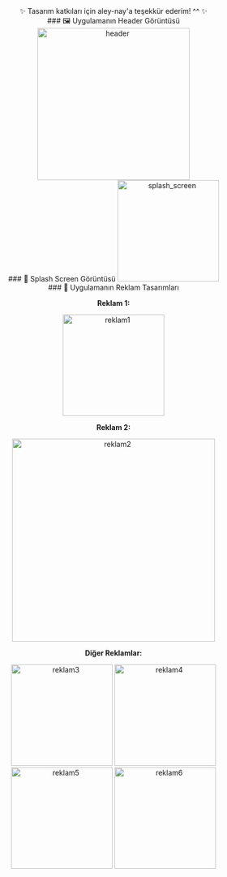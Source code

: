 <div align="center">
✨ Tasarım katkıları için aley-nay'a teşekkür ederim! ^^ ✨
</div>

<div align="center">
### 🖼 Uygulamanın Header Görüntüsü

<img src="https://github.com/user-attachments/assets/a49abce5-24b6-4456-b270-79ba176b51cd" alt="header" width="300"/>
</div>

<div align="center">
### 🚀 Splash Screen Görüntüsü

<img src="https://github.com/user-attachments/assets/fe40a446-4c8c-44ad-901e-a8b526a6e72b" alt="splash_screen" width="200"/>
</div>

<div align="center">
### 📱 Uygulamanın Reklam Tasarımları

**Reklam 1:**

<img src="https://github.com/user-attachments/assets/76a6ddf2-03d5-4829-831c-516528c72e60" alt="reklam1" width="200"/>

**Reklam 2:**

<img src="https://github.com/user-attachments/assets/e7668478-26de-46ec-b512-26fe21846c30" alt="reklam2" width="400"/>

**Diğer Reklamlar:**

<img src="https://github.com/user-attachments/assets/e5d717e3-975f-4aec-a618-cac49cc671b6" alt="reklam3" width="200"/>
<img src="https://github.com/user-attachments/assets/e47c2a38-b6fd-4ffa-b00e-b4c7ba304a33" alt="reklam4" width="200"/>
<img src="https://github.com/user-attachments/assets/75f1117d-9ec8-4274-9669-51a409413eb6" alt="reklam5" width="200"/>
<img src="https://github.com/user-attachments/assets/1ec09ece-6454-4e17-9644-1aa7eb7d4b68" alt="reklam6" width="200"/>
</div>
